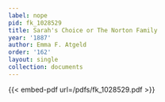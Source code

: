 ```yaml
---
label: nope
pid: fk_1028529
title: Sarah's Choice or The Norton Family
year: '1887'
author: Emma F. Atgeld
order: '162'
layout: single
collection: documents
---
```



{{< embed-pdf url=/pdfs/fk_1028529.pdf >}}